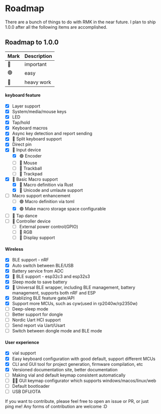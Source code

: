 # Roadmap

There are a bunch of things to do with RMK in the near future. I plan to ship 1.0.0 after all the following items are accomplished.

## Roadmap to 1.0.0

| Mark | Description |
| ---- | ----------- |
| 🔴   | important   |
| 🟢   | easy        |
| 🔵   | heavy work  |

#### keyboard feature

- [x] Layer support
- [x] System/media/mouse keys
- [x] LED
- [x] Tap/hold
- [x] Keyboard macros
- [x] Async key detection and report sending
- [x] 🔵 Split keyboard support
- [x] Direct pin
- [x] 🔵 Input device
  - [x] 🟢 Encoder
  - [ ] 🔴 Mouse
  - [ ] 🔴 Trackball
  - [ ] 🔴 Trackpad
- [x] 🔴 Basic Macro support
  - [x] 🔴 Macro definition via Rust
  - [x] 🔴 Unicode and umlaute support
- [ ] Macro support enhancement
  - [ ] 🟢 Macro definition via toml
  - [x] 🟢 Make macro storage space configurable
- [ ] 🔴 Tap dance
- [ ] 🔵 Controller device
  - [ ] External power control(GPIO)
  - [ ] 🔴 RGB
  - [ ] 🔴 Display support

#### Wireless

- [x] BLE support - nRF
- [x] Auto switch between BLE/USB
- [x] Battery service from ADC
- [x] 🔴 BLE support - esp32c3 and esp32s3
- [x] Sleep mode to save battery
- [x] 🔵 Universal BLE wrapper, including BLE management, battery management, supports both nRF and ESP
- [x] Stablizing BLE feature gate/API
- [x] Support more MCUs, such as cyw(used in rp2040w/rp2350w)
- [ ] Deep-sleep mode
- [ ] Better support for dongle
- [ ] Nordic Uart HCI support
- [ ] Send report via Uart/Usart
- [ ] Switch between dongle mode and BLE mode

#### User experience

- [x] vial support
- [x] Easy keyboard configuration with good default, support different MCUs
- [x] CLI and GUI tool for project generation, firmware compilation, etc
- [x] Versioned documentation site, better documentation
- [ ] Making vial and default keymap consistent automatically
- [ ] 🔴🔵 GUI keymap configurator which supports windows/macos/linux/web
- [ ] Default bootloader
- [ ] USB DFU/OTA

If you want to contribute, please feel free to open an issue or PR, or just ping me! Any forms of contribution are welcome :D
